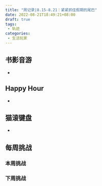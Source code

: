 ```yaml
---
title: "周记录|8.15-8.21：紧紧抓住假期的尾巴"
date: 2022-08-21T18:49:21+08:00
draft: true
tags: 
 - 轨迹
categories:
 - 生活玩家
---
```

## 书影音游
- 
## Happy Hour
- 
## 猫滚键盘
- 
## 每周挑战
### 本周挑战
### 下周挑战